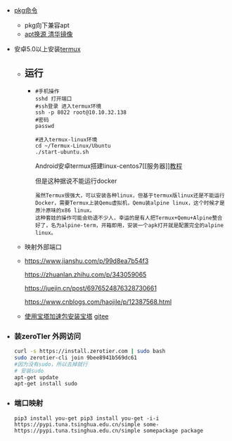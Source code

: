 - [pkg命令](https://zhuanlan.zhihu.com/p/452681966)
	- pkg向下兼容apt
	- [apt换源 清华镜像](https://mirrors.tuna.tsinghua.edu.cn/help/termux/)
- 安卓5.0以上安装[termux ](https://zhuanlan.zhihu.com/p/400507701)
	- ## 运行
		- ```shell
		  #手机操作	
		  sshd 打开端口
		  #ssh登录 进入termux环境
		  ssh -p 8022 root@10.10.32.138
		  #密码
		  passwd
		  
		  #进入termux-linux环境
		  cd ~/Termux-Linux/Ubuntu
		  ./start-ubuntu.sh
		  ```
		  
		  
		  Android安卓termux搭建linux-centos7[[服务器]][教程](https://blog.csdn.net/m0_61581389/article/details/123201462)
		  
		  但是这种据说不能运行docker
		  
		  ```
		  虽然Termux很强大，可以安装各种linux，但基于termux版linux还是不能运行Docker，需要Termux上装Qemu虚拟机，Qemu装alpine linux，这个时候才是原汁原味的x86 linux。
		  这种套娃的操作可能会劝退不少人，幸运的是有人把Termux+Qemu+Alpine整合好了，名为alpine-term，开箱即用，安装一个apk打开就是配置完全的alpine linux。
		  ```
	- 映射外部端口
	- https://www.jianshu.com/p/99d8ea7b54f3
	  
	  https://zhuanlan.zhihu.com/p/343059065
	  
	  https://juejin.cn/post/6976524876328730661
	  
	  https://www.cnblogs.com/haojile/p/12387568.html
	- [使用宝塔加速包安装宝塔](https://blog.csdn.net/iethanzhu/article/details/128755099) [gitee](https://gitee.com/pdusb/pdusb-fast-btpanel)
- ### 装zeroTIer  外网访问
  
  ```bash
  curl -s https://install.zerotier.com | sudo bash
  sudo zerotier-cli join 9bee8941b569dc61
  #因为没有sudo，所以去掉就行
  # 安装sudo
  apt-get update
  apt-get install sudo
  ```
- ### 端口映射
  
  ```
  pip3 install you-get pip3 install you-get -i-i https://pypi.tuna.tsinghua.edu.cn/simple some- https://pypi.tuna.tsinghua.edu.cn/simple somepackage package
  ```